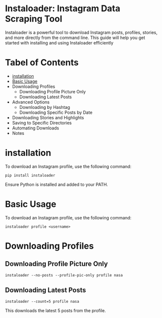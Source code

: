 # Instaloader: Instagram Data Scraping Tool

Instaloader is a powerful tool to download Instagram posts, profiles, stories, and more directly from the command line. This guide will help you get started with installing and using Instaloader efficiently

# Tabel of Contents
- [installation](#installation)
- [Basic Usage](#Basic-Usage)
- Downloading Profiles
  - Downloading Profile Picture Only
  - Downloading Latest Posts
- Advanced Options
  - Downloading by Hashtag
  - Downloading Specific Posts by Date
- Downloading Stories and Highlights
- Saving to Specific Directories
- Automating Downloads
- Notes

# installation
To download an Instagram profile, use the following command:
```
pip install instaloader
```
Ensure Python is installed and added to your PATH.

# Basic Usage
To download an Instagram profile, use the following command:
```
instaloader profile <username>
```

# Downloading Profiles
## Downloading Profile Picture Only
```
instaloader --no-posts --profile-pic-only profile nasa
```
## Downloading Latest Posts
```
instaloader --count=5 profile nasa
```
This downloads the latest 5 posts from the profile.











